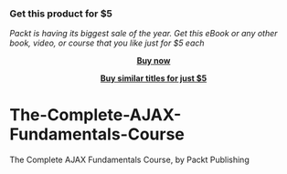 
### Get this product for $5

<i>Packt is having its biggest sale of the year. Get this eBook or any other book, video, or course that you like just for $5 each</i>


<b><p align='center'>[Buy now](https://packt.link/9781804619926)</p></b>


<b><p align='center'>[Buy similar titles for just $5](https://subscription.packtpub.com/search)</p></b>


# The-Complete-AJAX-Fundamentals-Course
The Complete AJAX Fundamentals Course, by Packt Publishing
